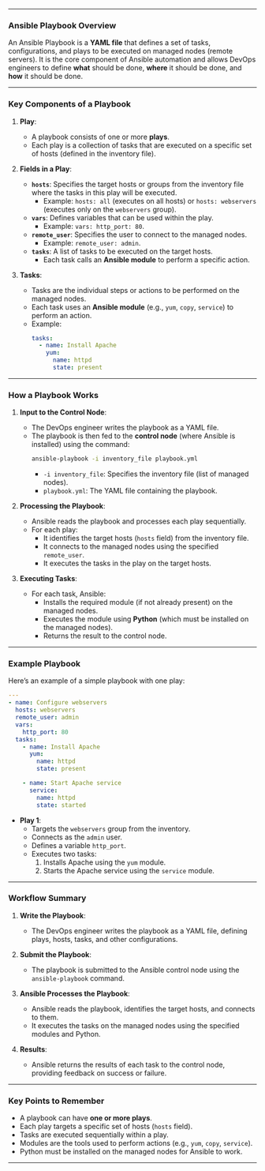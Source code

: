                                         

---

### **Ansible Playbook Overview**
An Ansible Playbook is a **YAML file** that defines a set of tasks, configurations, and plays to be executed on managed nodes (remote servers). It is the core component of Ansible automation and allows DevOps engineers to define **what** should be done, **where** it should be done, and **how** it should be done.

---

### **Key Components of a Playbook**

1. **Play**:
   - A playbook consists of one or more **plays**.
   - Each play is a collection of tasks that are executed on a specific set of hosts (defined in the inventory file).

2. **Fields in a Play**:
   - **`hosts`**: Specifies the target hosts or groups from the inventory file where the tasks in this play will be executed.
     - Example: `hosts: all` (executes on all hosts) or `hosts: webservers` (executes only on the `webservers` group).
   - **`vars`**: Defines variables that can be used within the play.
     - Example: `vars: http_port: 80`.
   - **`remote_user`**: Specifies the user to connect to the managed nodes.
     - Example: `remote_user: admin`.
   - **`tasks`**: A list of tasks to be executed on the target hosts.
     - Each task calls an **Ansible module** to perform a specific action.

3. **Tasks**:
   - Tasks are the individual steps or actions to be performed on the managed nodes.
   - Each task uses an **Ansible module** (e.g., `yum`, `copy`, `service`) to perform an action.
   - Example:
     ```yaml
     tasks:
       - name: Install Apache
         yum:
           name: httpd
           state: present
     ```

---

### **How a Playbook Works**

1. **Input to the Control Node**:
   - The DevOps engineer writes the playbook as a YAML file.
   - The playbook is then fed to the **control node** (where Ansible is installed) using the command:
     ```bash
     ansible-playbook -i inventory_file playbook.yml
     ```
     - `-i inventory_file`: Specifies the inventory file (list of managed nodes).
     - `playbook.yml`: The YAML file containing the playbook.

2. **Processing the Playbook**:
   - Ansible reads the playbook and processes each play sequentially.
   - For each play:
     - It identifies the target hosts (`hosts` field) from the inventory file.
     - It connects to the managed nodes using the specified `remote_user`.
     - It executes the tasks in the play on the target hosts.

3. **Executing Tasks**:
   - For each task, Ansible:
     - Installs the required module (if not already present) on the managed nodes.
     - Executes the module using **Python** (which must be installed on the managed nodes).
     - Returns the result to the control node.

---

### **Example Playbook**

Here’s an example of a simple playbook with one play:

```yaml
---
- name: Configure webservers
  hosts: webservers
  remote_user: admin
  vars:
    http_port: 80
  tasks:
    - name: Install Apache
      yum:
        name: httpd
        state: present

    - name: Start Apache service
      service:
        name: httpd
        state: started
```

- **Play 1**:
  - Targets the `webservers` group from the inventory.
  - Connects as the `admin` user.
  - Defines a variable `http_port`.
  - Executes two tasks:
    1. Installs Apache using the `yum` module.
    2. Starts the Apache service using the `service` module.

---

### **Workflow Summary**

1. **Write the Playbook**:
   - The DevOps engineer writes the playbook as a YAML file, defining plays, hosts, tasks, and other configurations.

2. **Submit the Playbook**:
   - The playbook is submitted to the Ansible control node using the `ansible-playbook` command.

3. **Ansible Processes the Playbook**:
   - Ansible reads the playbook, identifies the target hosts, and connects to them.
   - It executes the tasks on the managed nodes using the specified modules and Python.

4. **Results**:
   - Ansible returns the results of each task to the control node, providing feedback on success or failure.

---

### **Key Points to Remember**

- A playbook can have **one or more plays**.
- Each play targets a specific set of hosts (`hosts` field).
- Tasks are executed sequentially within a play.
- Modules are the tools used to perform actions (e.g., `yum`, `copy`, `service`).
- Python must be installed on the managed nodes for Ansible to work.

---
